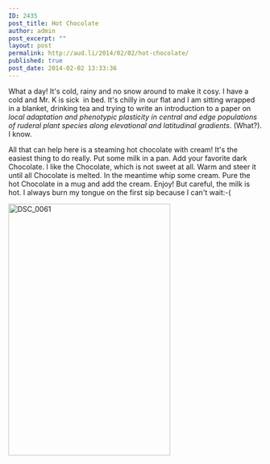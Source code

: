 ```yaml
---
ID: 2435
post_title: Hot Chocolate
author: admin
post_excerpt: ""
layout: post
permalink: http://aud.li/2014/02/02/hot-chocolate/
published: true
post_date: 2014-02-02 13:33:36
---
```

What a day! It's cold, rainy and no snow around to make it cosy. I have a cold and Mr. K is sick  in bed. It's chilly in our flat and I am sitting wrapped in a blanket, drinking tea and trying to write an introduction to a paper on <em>local adaptation and phenotypic plasticity in central and edge populations of ruderal plant species along elevational and latitudinal gradients</em>. (What?). I know.

All that can help here is a steaming hot chocolate with cream! It's the easiest thing to do really. Put some milk in a pan. Add your favorite dark Chocolate. I like the Chocolate, which is not sweet at all. Warm and steer it until all Chocolate is melted. In the meantime whip some cream. Pure the hot Chocolate in a mug and add the cream. Enjoy! But careful, the milk is hot. I always burn my tongue on the first sip because I can't wait:-(

<a href="http://aud.li/wp-content/uploads/2014/02/DSC_0061.jpg"><img class="alignnone size-medium wp-image-2439" alt="DSC_0061" src="http://aud.li/wp-content/uploads/2014/02/DSC_0061-321x500.jpg" width="321" height="500" /></a>

&nbsp;